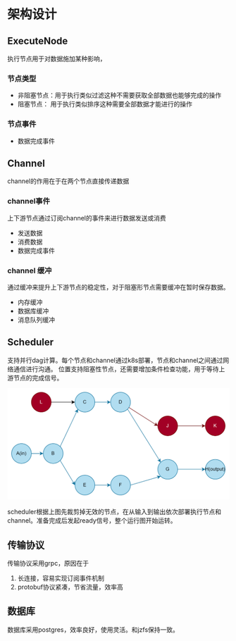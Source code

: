 # 架构设计

##  ExecuteNode

执行节点用于对数据施加某种影响，

### 节点类型

* 非阻塞节点：用于执行类似过滤这种不需要获取全部数据也能够完成的操作
* 阻塞节点： 用于执行类似排序这种需要全部数据才能进行的操作


### 节点事件

* 数据完成事件

##  Channel

channel的作用在于在两个节点直接传递数据

### channel事件

上下游节点通过订阅channel的事件来进行数据发送或消费

* 发送数据
* 消费数据
* 数据完成事件

### channel 缓冲

通过缓冲来提升上下游节点的稳定性，对于阻塞形节点需要缓冲在暂时保存数据。

* 内存缓冲
* 数据库缓冲
* 消息队列缓冲

## Scheduler

支持并行dag计算。每个节点和channel通过k8s部署，节点和channel之间通过网络通信进行沟通。
位置支持阻塞性节点，还需要增加条件检查功能，用于等待上游节点的完成信号。

![dag](drawio/dag.png)

scheduler根据上图先裁剪掉无效的节点，在从输入到输出依次部署执行节点和channel。准备完成后发起ready信号，整个运行图开始运转。

## 传输协议

传输协议采用grpc，原因在于

1. 长连接，容易实现订阅事件机制
2. protobuf协议紧凑，节省流量，效率高

## 数据库

数据库采用postgres，效率良好，使用灵活。和jzfs保持一致。